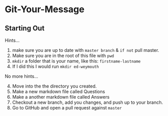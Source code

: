 # Git-Your-Message

## Starting Out

Hints...

1. make sure you are up to date with `master branch` & `if not` pull master.
1. Make sure you are in the root of this file with `pwd`
2. `mkdir` a folder that is your name, like this:  `firstname-lastname`
3. If I did this I would run `mkdir ed-weymouth`

No more hints...

4. Move into the the directory you created.
5. Make a new markdown file called Questions
6. Make a another markdown file called Answers
7. Checkout a new branch, add you changes, and push up to your branch.
8. Go to GitHub and open a pull request against `master`
